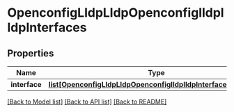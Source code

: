 # OpenconfigLldpLldpOpenconfiglldplldpInterfaces

## Properties
Name | Type | Description | Notes
------------ | ------------- | ------------- | -------------
**interface** | [**list[OpenconfigLldpLldpOpenconfiglldplldpInterfacesInterface]**](OpenconfigLldpLldpOpenconfiglldplldpInterfacesInterface.md) |  | [optional] 

[[Back to Model list]](../README.md#documentation-for-models) [[Back to API list]](../README.md#documentation-for-api-endpoints) [[Back to README]](../README.md)


